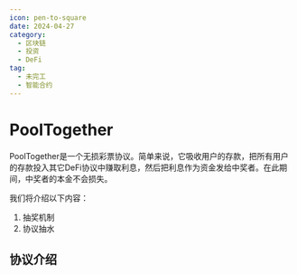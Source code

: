 ```yaml
---
icon: pen-to-square
date: 2024-04-27
category:
  - 区块链
  - 投资
  - DeFi
tag:
  - 未完工
  - 智能合约
---
```

# PoolTogether
PoolTogether是一个无损彩票协议。简单来说，它吸收用户的存款，把所有用户的存款投入其它DeFi协议中赚取利息，然后把利息作为资金发给中奖者。在此期间，中奖者的本金不会损失。

我们将介绍以下内容：
1. 抽奖机制
2. 协议抽水

## 协议介绍
